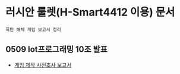 # **러시안 룰렛(H-Smart4412 이용) 문서**
	폭탄 해체 게임 보고서 정리

## **0509 Iot프로그래밍 10조 발표**

 - [게임 제작 사전조사 보고서](https://github.com/kimnamgyo/iot_programing_team10/blob/main/doc/0509%20Iot%ED%94%84%EB%A1%9C%EA%B7%B8%EB%9E%98%EB%B0%8D%2010%EC%A1%B0%20%EB%B0%9C%ED%91%9C.pdf)
